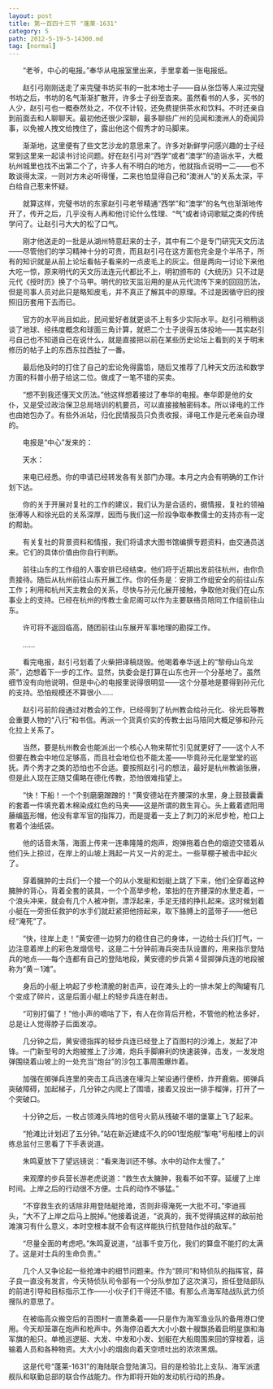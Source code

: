 ```yaml
---
layout: post
title: 第一百四十三节 "蓬莱-1631"
category: 5
path: 2012-5-19-5-14300.md
tag: [normal]
---
```


　　“老爷，中心的电报。”奉华从电报室里出来，手里拿着一张电报纸。

　　赵引弓刚刚送走了来完璧书坊买书的一批本地士子——自从张岱等人来过完璧书坊之后，书坊的名气渐渐扩散开，许多士子纷至沓来。虽然看书的人多，买书的人少，赵引弓也一概泰然处之，不仅不计较，还免费提供茶水和饮料。不时还亲自到前面去和人聊聊天。最初他还很少深聊，最多聊些广州的见闻和澳洲人的奇闻异事，以免被人拽文给拽住了，露出他这个假秀才的马脚来。

　　渐渐地，这里便有了些文艺沙龙的意思来了。许多对新鲜学问感兴趣的士子经常到这里来一起读书讨论问题。好在赵引弓对“西学”或者“澳学”的造诣水平，大概杭州城里也找不出第二个了，许多人有不明白的地方，他就指点说明一二——也不敢谈得太深，一则对方未必听得懂，二来也怕显得自己和“澳洲人”的关系太深，平白给自己惹来怀疑。

　　就算这样，完璧书坊的东家赵引弓老爷精通“西学”和“澳学”的名气也渐渐地传开了，传开之后，几乎没有人再和他讨论什么性理、“气”或者诗词歌赋之类的传统学问了。让赵引弓大大的松了口气。

　　刚才他送走的一批是从湖州特意赶来的士子，其中有二个是专门研究天文历法——尽管他们的学习精神十分的可贵，而且赵引弓在这方面也完全是个半吊子，所有的知识就是从前上论坛看帖子看来的一点皮毛上的灰尘。但是两向一讨论下来他大吃一惊，原来明代的天文历法连元代都比不上，明初颁布的《大统历》只不过是元代《授时历》换了个马甲。明代的钦天监沿用的是从元代流传下来的回回历法，但是司事人员对此只是略知皮毛，并不真正了解其中的原理。不过是因循守旧的按照旧历套用下去而已。

　　官方的水平尚且如此，民间爱好者就更谈不上有多少实际水平。赵引弓稍稍谈谈了地球、经纬度概念和球面三角计算，就把二个士子说得五体投地——其实赵引弓自己也不知道自己在说什么，就是直接把以前在某些历史论坛上看到的关于明末修历的帖子上的东西东拉西扯了一番。

　　最后他及时的打住了自己的宏论免得露馅，随后又推荐了几种天文历法和数学方面的科普小册子给这二位。做成了一笔不错的买卖。

　　“想不到我还懂天文历法。”他这样想着接过了奉华的电报。奉华即是他的女仆，又是受过政治保卫总局培训的机要员，可以直接接触密码本。所以译电的工作也由她包办了。有些外派站，归化民情报员只负责收报，译电工作是元老亲自办理的。

　　电报是“中心”发来的：

　　天水：

　　来电已经悉。你的申请已经转发各有关部门办理。本月之内会有明确的工作计划下达。

　　你的关于开展对复社的工作的建议，我们认为是合适的，据情报，复社的领袖张溥等人和徐光启的关系深厚，因而与我们这一阶段争取奉教儒士的支持亦有一定的帮助。

　　有关复社的背景资料和情报，我们将请求大图书馆编撰专题资料，由交通员送来。它们的具体价值由你自行判断。

　　前往山东的工作组的人事安排已经结束。他们将于近期出发前往杭州，由你负责接待。随后从杭州前往山东开展工作。你的任务是：安排工作组安全的前往山东工作；利用和杭州天主教会的关系，尽快与孙元化展开接触，争取他对我们在山东事业上的支持。已经在杭州的传教士金尼阁可以作为主要联络员陪同工作组前往山东。

　　许可将不返回临高，随团前往山东展开军事地理的勘探工作。

　　……

　　看完电报，赵引弓划着了火柴把译稿烧毁。他喝着奉华送上的“黎母山乌龙茶”，边想着下一步的工作。显然，执委会是打算在山东也开一个分基地了。虽然细节没有向他说明，但是中心的电报里说得很明显——这个分基地是要得到孙元化的支持。恐怕规模还不算很小……

　　赵引弓前阶段通过对教会的工作，已经得到了杭州教会给孙元化、徐光启等教会重要人物的“八行”和书信。再派一个货真价实的传教士出马陪同大概足够和孙元化拉上关系了。

　　当然，要是杭州教会也能派出一个核心人物来帮忙引见就更好了——这个人不但要在教会中地位足够高，而且社会地位也不能太差——毕竟孙元化是堂堂的巡抚。弄个秀才之类的恐怕也不合适。要按照赵引弓的想法，最好是杭州教谕张赓，但是此人现在正随艾儒略在德化传教，恐怕很难指望上。

　　“快！下船！一个个别磨磨蹭蹭的！”黄安德站在齐腰深的水里，身上鼓鼓囊囊的套着一件填充着木棉染成红色的马夹——这是所谓的救生背心。头上戴着遮阳用藤编盔形帽，他没有拿军官的指挥刀，而是提着一支上了刺刀的米尼步枪，枪口上套着个油纸袋。

　　他的话音未落，海面上传来一连串隆隆的炮声，炮弹拖着白色的烟迹交错着从他们头上掠过，在岸上的山坡上溅起一片又一片的泥土。一些草棚子被击中起火了。

　　穿着臃肿的士兵们一个接一个的从小发艇和划艇上跳了下来，他们全穿着这种臃肿的背心，背着全套的装具，一个个高举步枪，笨拙的在齐腰深的水里走着，一个浪头冲来，就会有几个人被冲倒，漂浮起来，手足无措的挣扎起来。这时候划着小艇在一旁担任救护的水手们就赶紧把他捞起来，取下胳膊上的蓝带子——他已经“淹死”了。

　　“快，往岸上走！”黄安德一边努力的稳住自己的身体，一边给士兵们打气，一边注意着岸上的彩色发烟信号，这是二十分钟前海兵突击队设置的，用来指示登陆兵的地点——每个连都有自己的登陆地段，黄安德的步兵第４营掷弹兵连的地段被称为“黄－1滩”。

　　身后的小艇上响起了步枪清脆的射击声，设在滩头上的一排木架上的陶罐有几个变成了碎片，这是后面小艇上的轻步兵连在射击。

　　“可别打偏了！”他小声的嘀咕了下，有人在你背后开枪，不管他的枪法多好，总是让人觉得脖子后面发凉。

　　几分钟之后，黄安德指挥的轻步兵连已经登上了百图村的沙滩上，发起了冲锋。一门新型号的大炮被推上了沙滩，炮兵手脚麻利的快速装弹，击发，一发发炮弹围绕着山坡上的一处充当“炮台”的沙包工事周围爆炸着。

　　加强在掷弹兵连里的突击工兵迅速在壕沟上架设通行便桥，炸开鹿砦。掷弹兵突破障碍，加起梯子，几分钟之内爬上了围墙，接着又投出一排手榴弹，打开了一个突破口。

　　十分钟之后，一枚占领滩头阵地的信号火箭从残破不堪的堡寨上飞了起来。

　　“抢滩比计划迟了五分钟。”站在新近建成不久的901型炮舰“掣电”号船楼上的训练总监付三思看了下手表说道。

　　朱鸣夏放下了望远镜说：“看来海训还不够。水中的动作太慢了。”

　　来观摩的步兵营长游老虎说道：“救生衣太臃肿，我看不如不穿。延缓了上岸时间。上岸之后的行动很不方便。士兵的动作不够猛。”

　　“不穿救生衣的话除非用登陆艇抢滩，否则非得淹死一大批不可。”李迪摇头，“大不了上岸之后马上脱掉。”他接着说道，“说真的，我不觉得搞这样的敌前抢滩演习有什么意义，本时空根本就不会有这样能执行抗登陆作战的敌军。”

　　“尽量全面的考虑吧。”朱鸣夏说道，“战事千变万化，我们的算盘不能打的太满了。这是对士兵的生命负责。”

　　几个人又争论起一些抢滩中的细节问题来。作为“顾问”和特侦队的指挥官，薛子良一直没有发言，今天特侦队司令部有一个分队参加了这次演习，担任登陆部队的前进引导和目标指示工作——小伙子们干得还不错。有那么点海军陆战队武力侦搜队的意思了。

　　在被临高众搬空后的百图村一直萧条着——只是作为海军渔业队的备用港口使用。今天却笼罩在炮声和枪声中。外海停泊着大大小小数十艘飘扬着启明星旗和海军旗的船只。单桅巡逻艇、大发、中发和小发、划艇在大船周围来回的穿梭着，运输着人员和各种物资。大大小小的烟囱向着天空喷吐出的浓浓黑烟。

　　这是代号“蓬莱-1631”的海陆联合登陆演习。目的是检验北上支队、海军派遣舰队和联勤总部的联合作战能力。作为即将开始的发动机行动的热身。
